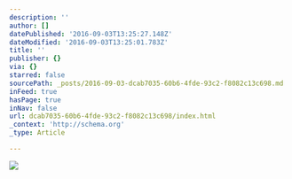 ```yaml
---
description: ''
author: []
datePublished: '2016-09-03T13:25:27.148Z'
dateModified: '2016-09-03T13:25:01.783Z'
title: ''
publisher: {}
via: {}
starred: false
sourcePath: _posts/2016-09-03-dcab7035-60b6-4fde-93c2-f8082c13c698.md
inFeed: true
hasPage: true
inNav: false
url: dcab7035-60b6-4fde-93c2-f8082c13c698/index.html
_context: 'http://schema.org'
_type: Article

---
```

![](https://the-grid-user-content.s3-us-west-2.amazonaws.com/e4ca93a6-350a-4821-9a73-08d2ce36fc17.jpg)